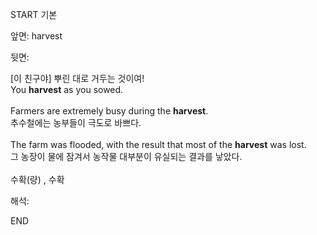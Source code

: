 START
기본

앞면:
harvest


뒷면:
<div><div><span>[이 친구야] 뿌린 대로 거두는 것이여!</span></div></div><div><span>You</span><span> </span><strong>harvest</strong><span> </span><span>as</span><span> </span><span>you</span><span> </span><span>sowed</span><span>.</span></div><div><br></div><div>Farmers are extremely busy during the <strong>harvest</strong>. </div><div><div>추수철에는 농부들이 극도로 바쁘다.</div></div><div><br></div><div><div>The farm was flooded, with the result that most of the <strong>harvest</strong> was lost. </div><div><div>그 농장이 물에 잠겨서 농작물 대부분이 유실되는 결과를 낳았다.</div></div></div><div><br></div><div>수확(량) , 수확</div>


해석:
<!--ID: 1746614454033-->
END